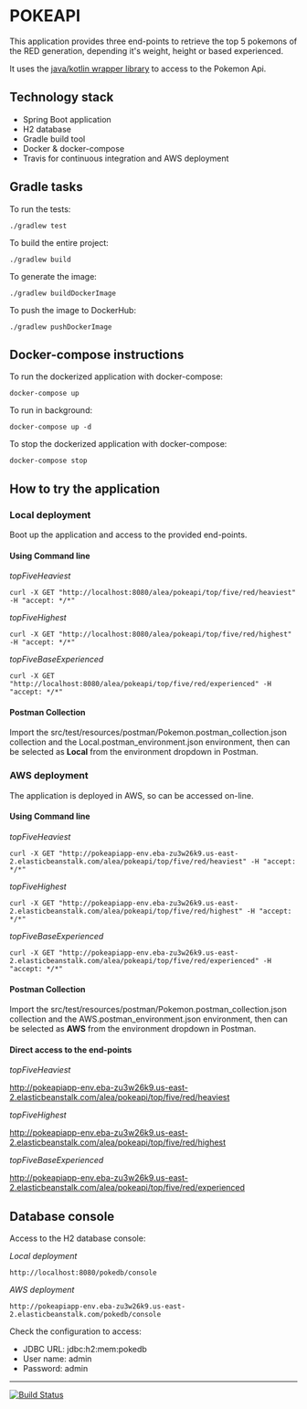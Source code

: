 # POKEAPI 

This application provides three end-points to retrieve the top 5 pokemons of the RED generation,
 depending it's weight, height or based experienced.

It uses the [java/kotlin wrapper library](https://github.com/PokeAPI/pokekotlin "https://github.com/PokeAPI/pokekotlin") to access to the Pokemon Api.

## Technology stack
- Spring Boot application
- H2 database
- Gradle build tool
- Docker & docker-compose
- Travis for continuous integration and AWS deployment

## Gradle tasks
To run the tests:
```
./gradlew test
```

To build the entire project:
```
./gradlew build 
```

To generate the image:
```
./gradlew buildDockerImage
```

To push the image to DockerHub:
```
./gradlew pushDockerImage
```

## Docker-compose instructions
To run the dockerized application with docker-compose:
```
docker-compose up
```
To run in background:
```
docker-compose up -d
```
To stop the dockerized application with docker-compose:
```
docker-compose stop
```

## How to try the application
### Local deployment
Boot up the application and access to the provided end-points.

#### Using Command line
*topFiveHeaviest*
```
curl -X GET "http://localhost:8080/alea/pokeapi/top/five/red/heaviest" -H "accept: */*"
```
*topFiveHighest*
```
curl -X GET "http://localhost:8080/alea/pokeapi/top/five/red/highest" -H "accept: */*"
```
*topFiveBaseExperienced*
```
curl -X GET "http://localhost:8080/alea/pokeapi/top/five/red/experienced" -H "accept: */*"
```
#### Postman Collection
Import the src/test/resources/postman/Pokemon.postman_collection.json collection and the
Local.postman_environment.json environment, then can be selected as **Local** from the environment 
dropdown in Postman.

### AWS deployment
The application is deployed in AWS, so can be accessed on-line.

#### Using Command line
*topFiveHeaviest*
```
curl -X GET "http://pokeapiapp-env.eba-zu3w26k9.us-east-2.elasticbeanstalk.com/alea/pokeapi/top/five/red/heaviest" -H "accept: */*"
```
*topFiveHighest*
```
curl -X GET "http://pokeapiapp-env.eba-zu3w26k9.us-east-2.elasticbeanstalk.com/alea/pokeapi/top/five/red/highest" -H "accept: */*"
```
*topFiveBaseExperienced*
```
curl -X GET "http://pokeapiapp-env.eba-zu3w26k9.us-east-2.elasticbeanstalk.com/alea/pokeapi/top/five/red/experienced" -H "accept: */*"
```
#### Postman Collection
Import the src/test/resources/postman/Pokemon.postman_collection.json collection and the
AWS.postman_environment.json environment, then can be selected as **AWS** from the environment 
dropdown in Postman.

#### Direct access to the end-points
*topFiveHeaviest*

http://pokeapiapp-env.eba-zu3w26k9.us-east-2.elasticbeanstalk.com/alea/pokeapi/top/five/red/heaviest

*topFiveHighest*

http://pokeapiapp-env.eba-zu3w26k9.us-east-2.elasticbeanstalk.com/alea/pokeapi/top/five/red/highest

*topFiveBaseExperienced*

http://pokeapiapp-env.eba-zu3w26k9.us-east-2.elasticbeanstalk.com/alea/pokeapi/top/five/red/experienced

## Database console
Access to the H2 database console:
 
*Local deployment*
```
http://localhost:8080/pokedb/console
```

*AWS deployment*
```
http://pokeapiapp-env.eba-zu3w26k9.us-east-2.elasticbeanstalk.com/pokedb/console
```

Check the configuration to access:

- JDBC URL: jdbc:h2:mem:pokedb
- User name: admin
- Password: admin

----
[![Build Status](https://travis-ci.com/jfdelolmo/pokeapi.svg?branch=master)](https://travis-ci.com/jfdelolmo/pokeapi)
